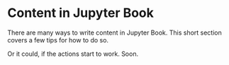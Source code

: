 Content in Jupyter Book
=======================

There are many ways to write content in Jupyter Book. This short section covers a few tips for how to do so.  

Or it could, if the actions start to work.  Soon.
